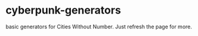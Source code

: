 # cyberpunk-generators


basic generators for Cities Without Number. Just refresh the page for more.  
